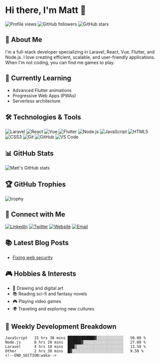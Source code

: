 # Hi there, I'm Matt 👋

![Profile views](https://gpvc.arturio.dev/Matt-di)
![GitHub followers](https://img.shields.io/github/followers/Matt-di?label=Follow)
![GitHub stars](https://img.shields.io/github/stars/Matt-di?label=Stars)

## 🚀 About Me

I'm a full-stack developer specializing in Laravel, React, Vue, Flutter, and Node.js. I love creating efficient, scalable, and user-friendly applications. When I'm not coding, you can find me games to play.

## 🌱 Currently Learning

- Advanced Flutter animations
- Progressive Web Apps (PWAs)
- Serverless architecture

## 🛠️ Technologies & Tools

![Laravel](https://img.shields.io/badge/-Laravel-FF2D20?style=flat&logo=laravel&logoColor=white)
![React](https://img.shields.io/badge/-React-61DAFB?style=flat&logo=react&logoColor=black)
![Vue](https://img.shields.io/badge/-Vue-4FC08D?style=flat&logo=vue.js&logoColor=white)
![Flutter](https://img.shields.io/badge/-Flutter-02569B?style=flat&logo=flutter&logoColor=white)
![Node.js](https://img.shields.io/badge/-Node.js-339933?style=flat&logo=node.js&logoColor=white)
![JavaScript](https://img.shields.io/badge/-JavaScript-F7DF1E?style=flat&logo=javascript&logoColor=black)
![HTML5](https://img.shields.io/badge/-HTML5-E34F26?style=flat&logo=html5&logoColor=white)
![CSS3](https://img.shields.io/badge/-CSS3-1572B6?style=flat&logo=css3&logoColor=white)
![Git](https://img.shields.io/badge/-Git-F05032?style=flat&logo=git&logoColor=white)
![GitHub](https://img.shields.io/badge/-GitHub-181717?style=flat&logo=github&logoColor=white)
![VS Code](https://img.shields.io/badge/-VS%20Code-007ACC?style=flat&logo=visual-studio-code&logoColor=white)

## 📊 GitHub Stats

![Matt's GitHub stats](https://github-readme-stats.vercel.app/api?username=Matt-di&show_icons=true&theme=radical)

## 🏆 GitHub Trophies

![trophy](https://github-profile-trophy.vercel.app/?username=Matt-di&theme=onedark)

## 🔗 Connect with Me

[![LinkedIn](https://img.shields.io/badge/-LinkedIn-0077B5?style=flat&logo=linkedin&logoColor=white)](https://www.linkedin.com/in/matewos-dingeta)
[![Twitter](https://img.shields.io/badge/-Twitter-1DA1F2?style=flat&logo=twitter&logoColor=white)](https://twitter.com/matewos-dingeta)
[![Website](https://img.shields.io/badge/-Website-000000?style=flat&logo=about-dot-me&logoColor=white)](https://filanx.com)
[![Email](https://img.shields.io/badge/-Email-D14836?style=flat&logo=gmail&logoColor=white)](mailto:matirezzone6@gmail.com)

## 📚 Latest Blog Posts

<!-- BLOG-POST-LIST:START -->
- [Fixing web security](https://filanx.com)

<!-- BLOG-POST-LIST:END -->

## 🎮 Hobbies & Interests

- 🎨 Drawing and digital art
- 📚 Reading sci-fi and fantasy novels
- 🎮 Playing video games
- 🌍 Traveling and exploring new cultures

## 📅 Weekly Development Breakdown

<!--START_SECTION:waka-->
```text
JavaScript   15 hrs 30 mins ████████████▓░░░░░░░░░░░░   50.00 %
Node.js      8 hrs 20 mins  ██████▓░░░░░░░░░░░░░░░░░░   27.00 %
Laravel      4 hrs 10 mins  ███▒░░░░░░░░░░░░░░░░░░░░░   13.50 %
Other        2 hrs 30 mins  █▓░░░░░░░░░░░░░░░░░░░░░░░   9.50 %
<!--END_SECTION:waka-->
